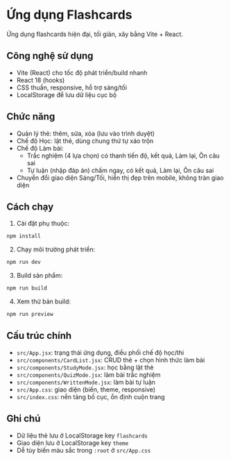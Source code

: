 # Ứng dụng Flashcards

Ứng dụng flashcards hiện đại, tối giản, xây bằng Vite + React.

## Công nghệ sử dụng
- Vite (React) cho tốc độ phát triển/build nhanh
- React 18 (hooks)
- CSS thuần, responsive, hỗ trợ sáng/tối
- LocalStorage để lưu dữ liệu cục bộ

## Chức năng
- Quản lý thẻ: thêm, sửa, xóa (lưu vào trình duyệt)
- Chế độ Học: lật thẻ, dùng chung thứ tự xáo trộn
- Chế độ Làm bài:
  - Trắc nghiệm (4 lựa chọn) có thanh tiến độ, kết quả, Làm lại, Ôn câu sai
  - Tự luận (nhập đáp án) chấm ngay, có kết quả, Làm lại, Ôn câu sai
- Chuyển đổi giao diện Sáng/Tối, hiển thị đẹp trên mobile, không tràn giao diện

## Cách chạy
1. Cài đặt phụ thuộc:
```bash
npm install
```
2. Chạy môi trường phát triển:
```bash
npm run dev
```
3. Build sản phẩm:
```bash
npm run build
```
4. Xem thử bản build:
```bash
npm run preview
```

## Cấu trúc chính
- `src/App.jsx`: trạng thái ứng dụng, điều phối chế độ học/thi
- `src/components/CardList.jsx`: CRUD thẻ + chọn hình thức làm bài
- `src/components/StudyMode.jsx`: học bằng lật thẻ
- `src/components/QuizMode.jsx`: làm bài trắc nghiệm
- `src/components/WrittenMode.jsx`: làm bài tự luận
- `src/App.css`: giao diện (biến, theme, responsive)
- `src/index.css`: nền tảng bố cục, ổn định cuộn trang

## Ghi chú
- Dữ liệu thẻ lưu ở LocalStorage key `flashcards`
- Giao diện lưu ở LocalStorage key `theme`
- Dễ tùy biến màu sắc trong `:root` ở `src/App.css`
